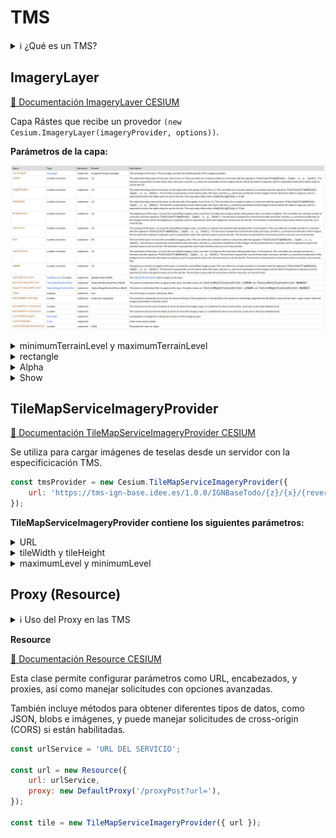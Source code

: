 # TMS

<details>
  <summary>ℹ️ ¿Qué es un TMS?</summary>

Un TMS es un servicio de mapas que proporciona mapas como mosaicos (tiles). El mapa se divide en pequeñas imágenes o "cuadrículas" (tiles) que se cargan individualmente para mejorar la velocidad de visualización en la web.  

Estas imágenes se obtienen en función de un esquema predefinido de niveles de zoom, coordenadas y tiles.
    
</details>

## ImageryLayer  

[📘 Documentación ImageryLayer CESIUM](https://cesium.com/learn/cesiumjs/ref-doc/ImageryLayer.html?classFilter=ImageryLaye)  

Capa Rástes que recibe un provedor ```(new Cesium.ImageryLayer(imageryProvider, options))```.  

**Parámetros de la capa:**  

![Parámetros de la capa](../ImageryLayer_Properties.png)

<details>
  <summary>minimumTerrainLevel y maximumTerrainLevel</summary>

- minimumTerrainLevel: El nivel mínimo de detalle del terreno en el que se mostrará esta capa de imágenes, o indefinido para mostrarla en todos los niveles. 
- maximumTerrainLevel: El nivel máximo de detalle del terreno en el que se mostrará esta capa de imágenes, o indefinido para mostrarla en todos los niveles.

</details>

<details>
  <summary>rectangle</summary>
  
Restringe la visualización a una región específica.  
   
🧭 "MaxExtent en Openlayers"

[📘 Documentación rectangle CESIUM](https://cesium.com/learn/cesiumjs/ref-doc/TileMapServiceImageryProvider.html?classFilter=tilemaps#rectangle)

```javascript
const tms = new Cesium.ImageryLayer(
    TileMapServiceImageryProvider,
    {
      rectangle : Cesium.Rectangle.fromDegrees(96.799393, -43.598214999057824, 153.63925700000001, -9.2159219997013),
    }
);

viewer.imageryLayers.add(tms);
```

</details>

<details>
  <summary>Alpha</summary>

Valor Alpha, se puede utilizar para dar opacidad a la capa. Valor por defecto 1.0.  
  
🧭 "Opacity en Openlayers"

 [📘 Documentación alpha CESIUM](https://cesium.com/learn/cesiumjs/ref-doc/ImageryLayer.html?classFilter=ImageryLayer#alpha)
  
```javascript
const tms = new Cesium.ImageryLayer(
    TileMapServiceImageryProvider,
    {
      alpha: 0.5,
    }
);

viewer.imageryLayers.add(tms);
```  

</details>  

<details>
  <summary>Show</summary> 
  
Determina si se muestra o no la capa.  

🧭 "Visibility en Openlayers"
  
 [📘 Documentación show CESIUM](https://cesium.com/learn/cesiumjs/ref-doc/ImageryLayer.html?classFilter=ImageryLayer#show)
  
```javascript
const tms = new Cesium.ImageryLayer(
    TileMapServiceImageryProvider,
    {
      show: false,
    }
);

viewer.imageryLayers.add(tms);
```  
</details> 


## TileMapServiceImageryProvider

[📘 Documentación TileMapServiceImageryProvider CESIUM](https://cesium.com/learn/cesiumjs/ref-doc/TileMapServiceImageryProvider.html?classFilter=TileMapServiceImageryProvider)

Se utiliza para cargar imágenes de teselas desde un servidor con la especificicación TMS.

```javascript
const tmsProvider = new Cesium.TileMapServiceImageryProvider({
    url: 'https://tms-ign-base.idee.es/1.0.0/IGNBaseTodo/{z}/{x}/{reverseY}.jpeg',
});
```

**TileMapServiceImageryProvider contiene los siguientes parámetros:**

<details>
  <summary>URL</summary>

ℹ️ Para los valores negativos "{-z}", "{-x}" y "{-y}" se tiene que sustituir por "{reverseZ}", "{reverseX}" y "{reverseY}".
```javascript
const reverseRepleceUrl = (url) => {
return url
        .replace('{-z}', '{reverseZ}')
        .replace('{-x}', '{reverseX}')
        .replace('{-y}', '{reverseY}')
}
```

</details>

<details>
  <summary>tileWidth y tileHeight</summary>

Tamaño de la tesela, por defecto los valores son 256.  

🧭 "TileSize en Openlayers"

[📘 Documentación tileHeight](https://cesium.com/learn/cesiumjs/ref-doc/TileMapServiceImageryProvider.html?classFilter=tilemaps#tileWidth)  

[📘 Documentación tileHeight](https://cesium.com/learn/cesiumjs/ref-doc/TileMapServiceImageryProvider.html?classFilter=tilemaps#tileHeight)


```javascript
const osmProvider = new Cesium.TileMapServiceImageryProvider({
   url: 'https://tms-ign-base.idee.es/1.0.0/IGNBaseTodo/{z}/{x}/{reverseY}.jpeg',
   tileWidth: 256,
   tileHeight: 256
});

viewer.imageryLayers.addImageryProvider(osmProvider);
```

</details>

<details> 
  <summary>maximumLevel y minimumLevel</summary>

 Zoom máximo y mínimo de la tesela en forma de rejilla.  

 🧭 "TileGridMaxZoom y TileGridMinZoom en Openlayers"

[📘 Documentación maximumLevel](https://cesium.com/learn/cesiumjs/ref-doc/TileMapServiceImageryProvider.html?classFilter=TileMapServiceImageryProvider#maximumLevel)  

[📘 Documentación minimumLevel](https://cesium.com/learn/cesiumjs/ref-doc/TileMapServiceImageryProvider.html?classFilter=TileMapServiceImageryProvider#maximumLevel)  

```javascript
const osmProvider = new Cesium.TileMapServiceImageryProvider({
   url: 'https://tms-ign-base.idee.es/1.0.0/IGNBaseTodo/{z}/{x}/{reverseY}.jpeg',
   maximumLevel:  17, // especifica el nivel máximo creado en el servicio para permitir hacer "overzoom"
});

viewer.imageryLayers.addImageryProvider(osmProvider);
```

</details>

## Proxy (Resource)

<details>
  <summary>ℹ️ Uso del Proxy en las TMS</summary>

Debido a que la [política del mismo origen](https://en.wikipedia.org/wiki/Same-origin_policy) no restringe las solicitudes de imágenes, en general, un TMS no tendrá problemas con la política del mismo origen para cargar mosaicos desde dominios diferentes (no se hacen solicitudes complejas que devuelvan XML, GML u otros tipos de datos estructurados).

En TMS, estás solicitando principalmente mosaicos que son imágenes raster (archivos PNG, JPEG, etc.), lo cual no suele estar restringido por la política del mismo origen. 

Cuando puede ser necesario un proxy en TMS: 

- Control de acceso: Si los mosaicos contienen información sensible o si el servicio TMS está restringido para ciertos usuarios.
- Distribución de carga: Si se está sirviendo un gran volumen de mosaicos y se quiere evitar que los usuarios accedan directamente al servidor TMS, se puede usar un proxy para distribuir las solicitudes o cachéar los mosaicos para mejorar el rendimiento. 

</details>

**Resource**

[📘 Documentación Resource CESIUM](https://cesium.com/learn/cesiumjs/ref-doc/Resource.html)

Esta clase permite configurar parámetros como URL, encabezados, y proxies, así como manejar solicitudes con opciones avanzadas.

También incluye métodos para obtener diferentes tipos de datos, como JSON, blobs e imágenes, y puede manejar solicitudes de cross-origin (CORS) si están habilitadas.

```javascript
const urlService = 'URL DEL SERVICIO';

const url = new Resource({
    url: urlService,
    proxy: new DefaultProxy('/proxyPost?url='),
});

const tile = new TileMapServiceImageryProvider({ url });
```
